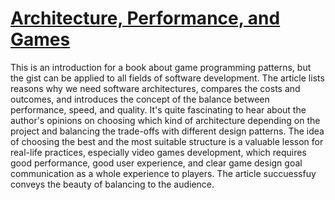 # [Architecture, Performance, and Games](https://gameprogrammingpatterns.com/architecture-performance-and-games.html)

This is an introduction for a book about game programming patterns, but the gist can be applied to all fields of software development. The article lists reasons why we need software architectures, compares the costs and outcomes, and introduces the concept of the balance between performance, speed, and quality. It's quite fascinating to hear about the author's opinions on choosing which kind of architecture depending on the project and balancing the trade-offs with different design patterns. The idea of choosing the best and the most suitable structure is a valuable lesson for real-life practices, especially video games development, which requires good performance, good user experience, and clear game design goal communication as a whole experience to players. The article succuessfuy conveys the beauty of balancing to the audience.

